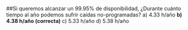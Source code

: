 ##Si queremos alcanzar un 99.95% de disponibilidad, ¿Durante cuánto tiempo al año podemos sufrir caídas no-programadas?
a) 4.33 h/año
**b) 4.38 h/año (correcta)**
c) 5.33 h/año
d) 5.38 h/año
